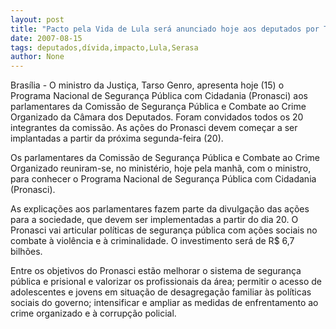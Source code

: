 ```yaml
---
layout: post
title: "Pacto pela Vida de Lula será anunciado hoje aos deputados por Tarso Genro"
date: 2007-08-15
tags: deputados,dívida,impacto,Lula,Serasa
author: None
---
```

Bras&iacute;lia - O ministro da Justi&ccedil;a, Tarso Genro, apresenta hoje (15) o Programa Nacional de Seguran&ccedil;a P&uacute;blica com Cidadania (Pronasci) aos parlamentares da Comiss&atilde;o de Seguran&ccedil;a P&uacute;blica e Combate ao Crime Organizado da C&acirc;mara dos Deputados. Foram convidados todos os 20 integrantes da comiss&atilde;o. As a&ccedil;&otilde;es do Pronasci devem come&ccedil;ar a ser implantadas a partir da pr&oacute;xima segunda-feira (20). 

Os parlamentares da Comiss&atilde;o de Seguran&ccedil;a P&uacute;blica e Combate ao Crime Organizado reuniram-se, no minist&eacute;rio, hoje pela manh&atilde;, com o ministro, para conhecer o Programa Nacional de Seguran&ccedil;a P&uacute;blica com Cidadania (Pronasci).&nbsp; 

As explica&ccedil;&otilde;es aos parlamentares fazem parte da divulga&ccedil;&atilde;o das a&ccedil;&otilde;es para a sociedade, que devem ser implementadas a partir do dia 20. O Pronasci vai articular pol&iacute;ticas de seguran&ccedil;a p&uacute;blica com a&ccedil;&otilde;es sociais no combate &agrave; viol&ecirc;ncia e &agrave; criminalidade. O investimento ser&aacute; de R$ 6,7 bilh&otilde;es.

Entre os objetivos do Pronasci est&atilde;o melhorar o sistema de seguran&ccedil;a p&uacute;blica e prisional e valorizar os profissionais da &aacute;rea; permitir o acesso de adolescentes e jovens em situa&ccedil;&atilde;o de desagrega&ccedil;&atilde;o familiar &agrave;s pol&iacute;ticas sociais do governo; intensificar e ampliar as medidas de enfrentamento ao crime organizado e &agrave; corrup&ccedil;&atilde;o policial. 
